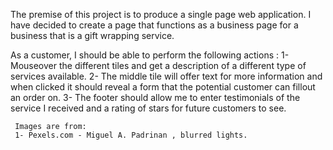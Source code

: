 The premise of this project is to produce a single page web application. I have decided to create a page that functions as a business page for a business that is a gift wrapping service. 

As a customer, I should be able to perform the following actions :
    1- Mouseover the different tiles and get a description of a different type of services available.
    2- The middle tile will offer text for more information and when clicked it should reveal a form that the potential customer can fillout an order on.
    3- The footer should allow me to enter testimonials of the service I received and a rating of stars for future customers to see. 




     Images are from:
     1- Pexels.com - Miguel A. Padrinan , blurred lights.
